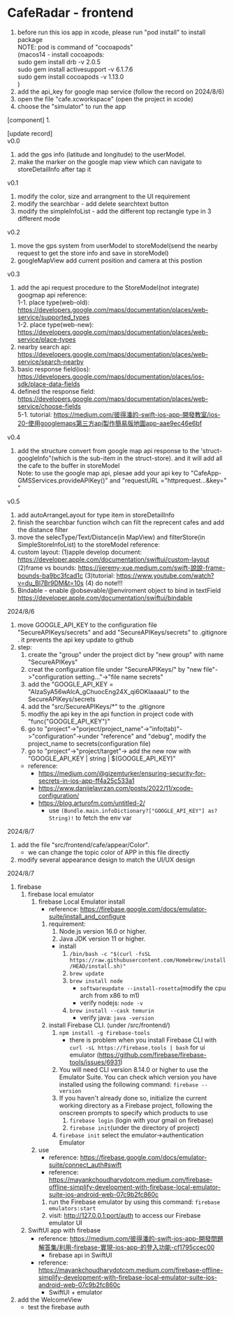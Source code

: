 # CafeRadar - frontend
1. before run this ios app in xcode, please run "pod install" to install package  
NOTE: pod is command of "cocoapods"  
(macos14 - install cocoapods:  
    sudo gem install drb -v 2.0.5   
    sudo gem install activesupport -v 6.1.7.6   
    sudo gem install cocoapods -v 1.13.0   
)  
2. add the api\_key for google map service (follow the record on 2024/8/6)
3. open the file "cafe.xcworkspace" (open the project in xcode)  
4. choose the "simulator" to run the app  

[component]
1. 

[update record]  
v0.0  
1. add the gps info (latitude and longitude) to the userModel.  
2. make the marker on the google map view which can navigate to storeDetailInfo after tap it  

v0.1  
1. modify the color, size and arrangment to the UI requirement  
2. modify the searchbar - add delete searchtext button  
3. modify the simpleInfoList - add the different top rectangle type in 3 different mode   

v0.2  
1. move the gps system from userModel to storeModel(send the nearby request to get the store info and save in storeModel)  
2. googleMapView add current position and camera at this postion  
  
v0.3  
1. add the api request procedure to the StoreModel(not integrate)  
googmap api reference:  
1-1. place type(web-old): https://developers.google.com/maps/documentation/places/web-service/supported_types  
1-2. place type(web-new): https://developers.google.com/maps/documentation/places/web-service/place-types  
2. nearby search api: https://developers.google.com/maps/documentation/places/web-service/search-nearby
3. basic response field(ios): https://developers.google.com/maps/documentation/places/ios-sdk/place-data-fields  
4. defined the response field: https://developers.google.com/maps/documentation/places/web-service/choose-fields  
5-1. tutorial: https://medium.com/彼得潘的-swift-ios-app-開發教室/ios-20-使用googlemaps第三方api製作簡易版地圖app-aae9ec46e6bf

v0.4
1. add the structure convert from google map api response to the 'struct-googleInfo"(which is the sub-item in the struct-store). and it will add all the cafe to the buffer in storeModel  
Note: to use the google map api, plesae add your api key to "CafeApp-GMSServices.provideAPIKey()" and "requestURL ="httprequest...&key=" "

v0.5
1. add autoArrangeLayout for type item in storeDetailInfo
2. finish the searchbar function wihch can filt the reprecent cafes and add the distance filter
3. move the selecType/Text/Distance(in MapView) and filterStore(in SimpleStoreInfoList) to the storeModel
reference:
1. custom layout:
    (1)apple develop document: https://developer.apple.com/documentation/swiftui/custom-layout
    (2)frame vs bounds: https://jjeremy-xue.medium.com/swift-說說-frame-bounds-ba9bc3fcad1c
    (3)tutorial: https://www.youtube.com/watch?v=du_Bl7Br9DM&t=10s
    (4) do note!!!
2. Bindable - enable @obsevable/@enviroment object to bind in textField
    https://developer.apple.com/documentation/swiftui/bindable
    
    
2024/8/6
1. move GOOGLE_API_KEY to the configuration file "SecureAPIKeys/secrets" and add "SecureAPIKeys/secrets" to .gitignore . it prevents the api key update to github 
2. step:
    1. create the "group" under the project dict by "new group" with name "SecureAPIKeys"
    2. creat the configuration file under "SecureAPIKeys/" by "new file"->"configuration setting..."->"file name secrets"
    3. add the "GOOGLE_API_KEY = "AIzaSyA56wAlcA_gChuocEng24X_qi6OKIaaaaU" to the SecureAPIKeys/secrets
    4. add the "src/SecureAPIKeys/\*" to the .gitignore
    4. modfiy the api key in the api function in project code with "func("GOOGLE_API_KEY")"
    5. go to "project"->"porject/project_name"->"info(tab)"->"configuration"->under "reference" and "debug", modify the project\_name to secrets(configuration file)
    7. go to "project"->"project/target"->  add the new row with "GOOGLE_API_KEY | string | $(GOOGLE_API_KEY)"
    * reference: 
        * https://medium.com/@gizemturker/ensuring-security-for-secrets-in-ios-app-ff4a25c533a1
        * https://www.danijelavrzan.com/posts/2022/11/xcode-configuration/
        * https://blog.arturofm.com/untitled-2/
            * use ```(Bundle.main.infoDictionary?["GOOGLE_API_KEY"] as? String)!``` to fetch the env var
        
2024/8/7
1. add the file "src/frontend/cafe/appear/Color".
    * we can change the topic color of APP in this file directly
2. modify several appearance design to match the UI/UX design

2024/8/7
1. firebase
    1. firebase local emulator
        1. firebase Local Emulator install
            * reference: https://firebase.google.com/docs/emulator-suite/install_and_configure
            1. requirement:
                1. Node.js version 16.0 or higher.
                2. Java JDK version 11 or higher.
                * install
                    1. ```/bin/bash -c "$(curl -fsSL https://raw.githubusercontent.com/Homebrew/install/HEAD/install.sh)"```
                    2. ```brew update```
                    3. ```brew install node```
                        * ```softwareupdate --install-rosetta```(modify the cpu arch from x86 to m1)
                        * verify nodejs: ```node -v```
                    4. ```brew install --cask temurin```
                        * verify java: ```java -version```
            2. install Firebase CLI. (under /src/frontend/)
                1. ```npm install -g firebase-tools```
                    * there is problem when you install Firebase CLI with ```curl -sL https://firebase.tools | bash``` for ui emulator (https://github.com/firebase/firebase-tools/issues/6931) 
                2. You will need CLI version 8.14.0 or higher to use the Emulator Suite. You can check which version you have installed using the following command: ```firebase --version```
                3. If you haven't already done so, initialize the current working directory as a Firebase project, following the onscreen prompts to specify which products to use
                    1. ```firebase login``` (login with your gmail on firebase)
                    2. ```firebase init```(under the directory of project)
                4. ```firebase init``` select the emulator->authentication Emulator
        2. use
            * reference: https://firebase.google.com/docs/emulator-suite/connect_auth#swift
            * reference: https://mayankchoudharydotcom.medium.com/firebase-offline-simplify-development-with-firebase-local-emulator-suite-ios-android-web-07c9b2fc860c
            1. run the Firebase emulator by using this command: ```firebase emulators:start```
            2. visit: http://127.0.0.1:port/auth to access our Firebase emulator UI
    2. SwiftUI app with firebase
        * reference: https://medium.com/彼得潘的-swift-ios-app-開發問題解答集/利用-firebase-實現-ios-app-的登入功能-cf1795ccec00
            * firebase api in SwiftUI
        * reference: https://mayankchoudharydotcom.medium.com/firebase-offline-simplify-development-with-firebase-local-emulator-suite-ios-android-web-07c9b2fc860c
            * SwiftUI + emulator
2. add the WelcomeView
    * test the firebase auth
